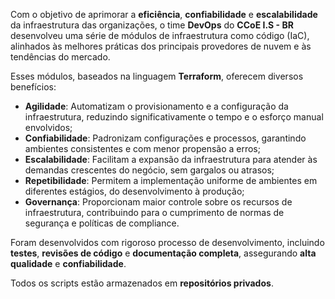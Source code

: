 Com o objetivo de aprimorar a <b>eficiência</b>, <b>confiabilidade</b> e <b>escalabilidade</b> da infraestrutura das organizações, o time <b>DevOps</b> do <b>CCoE I.S - BR</b> desenvolveu uma série de módulos de infraestrutura como código (IaC), alinhados às melhores práticas dos principais provedores de nuvem e às tendências do mercado.

Esses módulos, baseados na linguagem <b>Terraform</b>, oferecem diversos benefícios:

- <b>Agilidade</b>: Automatizam o provisionamento e a configuração da infraestrutura, reduzindo significativamente o tempo e o esforço manual envolvidos;
- <b>Confiabilidade</b>: Padronizam configurações e processos, garantindo ambientes consistentes e com menor propensão a erros;
- <b>Escalabilidade</b>: Facilitam a expansão da infraestrutura para atender às demandas crescentes do negócio, sem gargalos ou atrasos;
- <b>Repetibilidade</b>: Permitem a implementação uniforme de ambientes em diferentes estágios, do desenvolvimento à produção;
- <b>Governança</b>: Proporcionam maior controle sobre os recursos de infraestrutura, contribuindo para o cumprimento de normas de segurança e políticas de compliance.

Foram desenvolvidos com rigoroso processo de desenvolvimento, incluindo <b>testes</b>, <b>revisões de código</b> e <b>documentação completa</b>, assegurando <b>alta qualidade</b> e <b>confiabilidade</b>.

Todos os scripts estão armazenados em <b>repositórios privados</b>.
